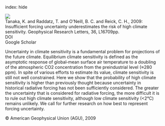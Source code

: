 index: hide

<div class="Citation">
    <div class="Citation-thumb CitationThumb-linked"  data-href="https://doi.org/10.1029/2009gl039642">
      <img src="https://static.claimspace.cloud/climate-study-static/refs/thumbs/10/Tanaka_et_al_2009-thumb.png" />
    </div>

  <div class="Citation-body">
    <div class="Citation-text">Tanaka, K. and Raddatz, T. and O'Neill, B. C. and Reick, C. H., 2009: Insufficient forcing uncertainty underestimates the risk of high climate sensitivity. <span class="Article-journal">Geophysical Research Letters, </span><span class="Article-volume">36, </span>L16709pp.</div>
    <div class="Citation-links">
      <div class="CitationLink" data-href="https://doi.org/10.1029/2009gl039642">
        <div class="CitationLink-icon CitationLink-Doi"></div>
        <div class="CitationLink-text">DOI</div>
      </div>
      <div class="CitationLink" data-href="https://scholar.google.com/scholar?q=10.1029/2009gl039642">
        <div class="CitationLink-icon CitationLink-Scholar"></div>
        <div class="CitationLink-text">Google Scholar</div>
      </div>
    </div>
  </div>
</div>

Uncertainty in climate sensitivity is a fundamental problem for projections of the future climate. Equilibrium climate sensitivity is defined as the asymptotic response of global‐mean surface air temperature to a doubling of the atmospheric CO2 concentration from the preindustrial level (≈280 ppm). In spite of various efforts to estimate its value, climate sensitivity is still not well constrained. Here we show that the probability of high climate sensitivity is higher than previously thought because uncertainty in historical radiative forcing has not been sufficiently considered. The greater the uncertainty that is considered for radiative forcing, the more difficult it is to rule out high climate sensitivity, although low climate sensitivity (<2°C) remains unlikely. We call for further research on how best to represent forcing uncertainty.

<div class="Citation-copy">
&copy; American Geophysical Union (AGU), 2009
</div>